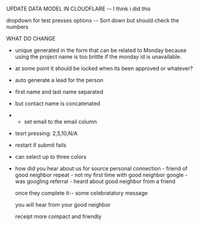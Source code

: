 UPDATE DATA MODEL IN CLOUDFLARE -- I think i did this

dropdown for test presses options -- Sort down but should check the numbers

WHAT DO CHANGE
- unique generated in the form that can be related to Monday because using the project name is too brittle if the monday id is unavailable.
- at some point it should be locked when its been approved or whatever?
- auto generate a lead for the person

- first name and last name separated
- but contact name is concatenated
- - set email to the email column
- tesrt pressing: 2,5,10,N/A
-  restart if submit fails
- can select up to three colors
- how did you hear about us for source
  personal connection - friend of good neighbor
  repeat - not my first time with good neighbor
  google -was googling
  referral - heard about good neighbor from a friend



  once they complete it-- some celebratatory message

  you will hear from your good neighbor

  receipt more compact and friendly